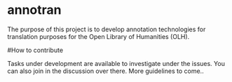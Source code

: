 # annotran

The purpose of this project is to develop annotation technologies for translation purposes for the Open Library of Humanities (OLH).

#How to contribute

Tasks under development are available to investigate under the issues. You can also join in the discussion over there. More guidelines to come..
